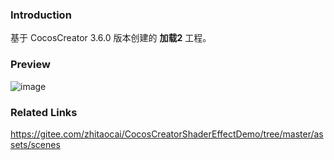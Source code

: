 ### Introduction
基于 CocosCreator 3.6.0 版本创建的 **加载2** 工程。

### Preview
![image](../../../gif/202204/2022043002.gif)

### Related Links
https://gitee.com/zhitaocai/CocosCreatorShaderEffectDemo/tree/master/assets/scenes